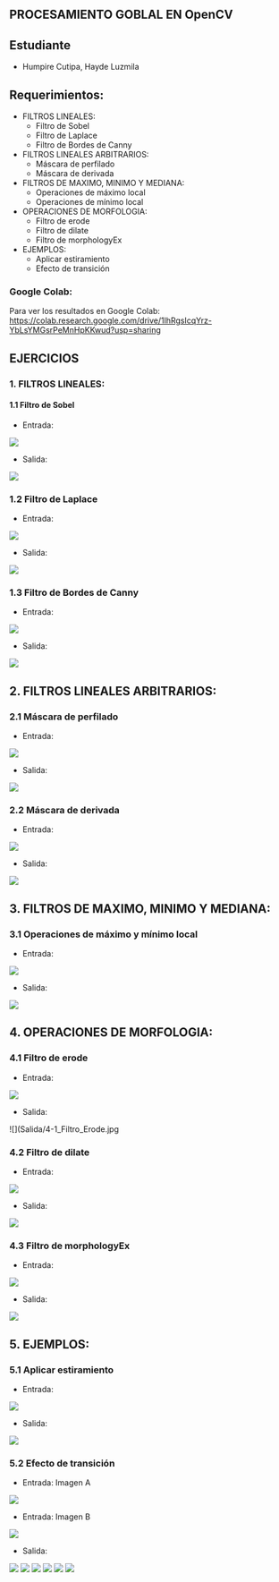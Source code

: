 ## PROCESAMIENTO GOBLAL EN OpenCV
## Estudiante
- Humpire Cutipa, Hayde Luzmila

## Requerimientos:
- FILTROS LINEALES:
  - Filtro de Sobel
  - Filtro de Laplace
  - Filtro de Bordes de Canny
- FILTROS LINEALES ARBITRARIOS:
  - Máscara de perfilado
  - Máscara de derivada
- FILTROS DE MAXIMO, MINIMO Y MEDIANA:
  - Operaciones de máximo local
  - Operaciones de mínimo local
- OPERACIONES DE MORFOLOGIA:
  - Filtro de erode
  - Filtro de dilate
  - Filtro de morphologyEx
- EJEMPLOS:
  - Aplicar estiramiento
  - Efecto de transición

### Google Colab:
Para ver los resultados en Google Colab: https://colab.research.google.com/drive/1lhRgsIcqYrz-YbLsYMGsrPeMnHpKKwud?usp=sharing

## EJERCICIOS

### 1. FILTROS LINEALES:
#### 1.1 Filtro de Sobel

- Entrada: 

![](Entrada/imagen1.jpg)


- Salida:

![](Salida/1-1_Filtro_Sobel.jpg)

### 1.2 Filtro de Laplace

- Entrada: 

![](Entrada/imagen1.jpg)


- Salida:

![](Salida/1-2_Filtro_Laplace.jpg)

### 1.3 Filtro de Bordes de Canny

- Entrada: 

![](Entrada/imagen1.jpg)


- Salida:

![](Salida/1-3_Filtro_Canny.jpg)

## 2. FILTROS LINEALES ARBITRARIOS:
### 2.1 Máscara de perfilado

- Entrada: 

![](Entrada/imagen1.jpg)


- Salida:

![](Salida/2-1_Filtro_Mascara_Perfilado.jpg)

### 2.2 Máscara de derivada
 

- Entrada: 

![](Entrada/imagen1.jpg)


- Salida:

![](Salida/2-1_Filtro_Mascara_Derivada.jpg)

## 3. FILTROS DE MAXIMO, MINIMO Y MEDIANA:
### 3.1 Operaciones de máximo y mínimo local

- Entrada: 

![](Entrada/imagen1.jpg)


- Salida:

![](Salida/3-1_Filtro_MaxMin_Estiramiento.jpg)


## 4. OPERACIONES DE MORFOLOGIA:
### 4.1 Filtro de erode

- Entrada: 

![](Entrada/imagen1.jpg)


- Salida:

![](Salida/4-1_Filtro_Erode.jpg


### 4.2 Filtro de dilate

- Entrada: 

![](Entrada/imagen1.jpg)


- Salida:

![](Salida/4-2_Filtro_Dilate.jpg)


### 4.3 Filtro de morphologyEx

- Entrada: 

![](Entrada/imagen1.jpg)


- Salida:

![](Salida/4-3_Filtro_Morfologica.jpg)


## 5. EJEMPLOS:
### 5.1 Aplicar estiramiento

- Entrada: 

![](Entrada/imagen1.jpg)


- Salida:

![](Salida/5-1_Filtro_Estiramiento_Local_Histograma.jpg)


### 5.2 Efecto de transición

- Entrada: Imagen A

![](Entrada/imagen1.jpg) 

- Entrada: Imagen B

![](Entrada/imagen2.jpg)

- Salida:

![](Salida/5-2_Filtro_Transicion_Dos_Imagenes0.jpg)
![](Salida/5-2_Filtro_Transicion_Dos_Imagenes20.jpg)
![](Salida/5-2_Filtro_Transicion_Dos_Imagenes40.jpg)
![](Salida/5-2_Filtro_Transicion_Dos_Imagenes60.jpg)
![](Salida/5-2_Filtro_Transicion_Dos_Imagenes80.jpg)
![](Salida/5-2_Filtro_Transicion_Dos_Imagenes99.jpg)

